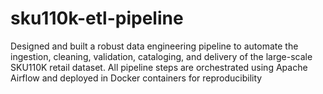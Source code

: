 # sku110k-etl-pipeline
Designed and built a robust data engineering pipeline to automate the ingestion, cleaning, validation, cataloging, and delivery of the large-scale SKU110K retail dataset. All pipeline steps are orchestrated using Apache Airflow and deployed in Docker containers for reproducibility
